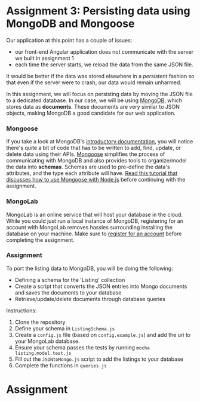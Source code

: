# Assignment 3: Persisting data using MongoDB and Mongoose

Our application at this point has a couple of issues: 
- our front-end Angular application does not communicate with the server we built in assignment 1
- each time the server starts, we reload the data from the same JSON file. 
 
It would be better if the data was stored elsewhere in a *persistent* fashion so that even if the server were to crash, our data would remain unharmed.

In this assignment, we will focus on persisting data by moving the JSON file to a dedicated database.  In our case, we will be using [MongoDB](https://www.mongodb.org/), which stores data as **documents**. These documents are very similar to JSON objects, making MongoDB a good candidate for our web application. 

### Mongoose
If you take a look at MongoDB's [introductory documentation](https://docs.mongodb.org/getting-started/node/introduction/), you will notice there's quite a bit of code that has to be written to add, find, update, or delete data using their APIs. [Mongoose]() simplifies the process of communicating with MongoDB and also provides tools to organize/model the data into **schemas**. Schemas are used to pre-define the data's attributes, and the type each attribute will have. [Read this tutorial that discusses how to use Mongoose with Node.js](https://scotch.io/tutorials/using-mongoosejs-in-node-js-and-mongodb-applications) before continuing with the assignment.

### MongoLab
MongoLab is an online service that will host your database in the cloud. While you could just run a local instance of MongoDB, registering for an account with MongoLab removes hassles surrounding installing the database on your machine. Make sure to [register for an account](https://mongolab.com/signup/) before completing the assignment. 

### Assignment
To port the listing data to MongoDB, you will be doing the following: 
- Defining a schema for the 'Listing' collection 
- Create a script that converts the JSON entries into Mongo documents and saves the documents to your database
- Retrieve/update/delete documents through database queries

Instructions:

1. Clone the repository
2. Define your schema in `ListingSchema.js`
3. Create a `config.js` file (based on `config.example.js`) and add the uri to your MongoLab database.
3. Ensure your schema passes the tests by running `mocha listing.model.test.js`
4. Fill out the `JSONtoMongo.js` script to add the listings to your database
5. Complete the functions in `queries.js`
# Assignment
